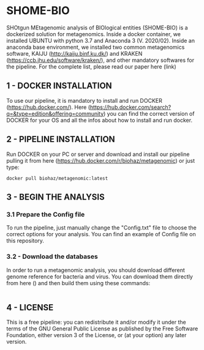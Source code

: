 # SHOME-BIO

SHOtgun MEtagenomic analysis of BIOlogical entities (SHOME-BIO) is a dockerized solution for metagenomics. Inside a docker container, we installed UBUNTU with python 3.7 and Anaconda 3 (V. 2020/02).
Inside an anaconda base environment, we installed two common metagenomics software, KAIJU (http://kaiju.binf.ku.dk/) and KRAKEN (https://ccb.jhu.edu/software/kraken/), and other mandatory softwares for the pipeline. For the complete list, please read our paper here (link)


## 1 - DOCKER INSTALLATION

To use our pipeline, it is mandatory to install and run DOCKER (https://hub.docker.com/). Here (https://hub.docker.com/search?q=&type=edition&offering=community) you can find the correct version of DOCKER for your OS and all the infos about how to install and run docker. 


## 2 - PIPELINE INSTALLATION

Run DOCKER on your PC or server and download and install our pipeline pulling it from here (https://hub.docker.com/r/biohaz/metagenomic) or just type:
```
docker pull biohaz/metagenomic:latest
```


## 3 - BEGIN THE ANALYSIS

### 3.1 Prepare the Config file

To run the pipeline, just manually change the "Config.txt" file to choose the correct options for your analysis. You can find an example of Config file on this repository.

### 3.2 - Download the databases

In order to run a metagenomic analysis, you should download different genome reference for bacteria and virus.
You can download them directly from here () and then build them using these commands:
```
```




## 4 - LICENSE
This is a free pipeline: you can redistribute it and/or modify it under the terms of the GNU General Public License as published by the Free Software Foundation, either version 3 of the License, or (at your option) any later version.

